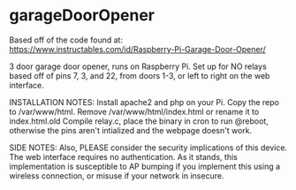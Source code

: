 # garageDoorOpener
Based off of the code found at: https://www.instructables.com/id/Raspberry-Pi-Garage-Door-Opener/

3 door garage door opener, runs on Raspberry Pi.
Set up for NO relays based off of pins 7, 3, and 22, from doors 1-3, or left to right on the web interface.

INSTALLATION NOTES:
Install apache2 and php on your Pi.
Copy the repo to /var/www/html.
Remove /var/www/html/index.html or rename it to index.html.old
Compile relay.c, place the binary in cron to run @reboot, otherwise the pins aren't intialized and the webpage doesn't work.

SIDE NOTES:
Also, PLEASE consider the security implications of this device. The web interface requires no authentication. As it stands, this implementation is susceptible to AP bumping if you implement this using a wireless connection, or misuse if your network in insecure.
